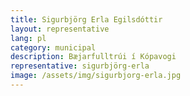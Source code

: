 ```yaml
---
title: Sigurbjörg Erla Egilsdóttir
layout: representative
lang: pl
category: municipal
description: Bæjarfulltrúi í Kópavogi
representative: sigurbjörg-erla
image: /assets/img/sigurbjorg-erla.jpg
---
```

